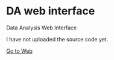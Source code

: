 # DA web interface
Data Analysis Web Interface

I have not uploaded the source code yet.

[Go to Web](http://203.255.71.94:8000/sport/)

